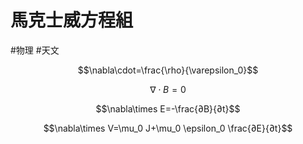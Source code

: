# 馬克士威方程組
#物理 #天文

$$\nabla\cdot=\frac{\rho}{\varepsilon_0}$$

$$\nabla\cdot B=0$$

$$\nabla\times E=-\frac{∂B}{∂t}$$

$$\nabla\times V=\mu_0 J+\mu_0 \epsilon_0 \frac{∂E}{∂t}$$



